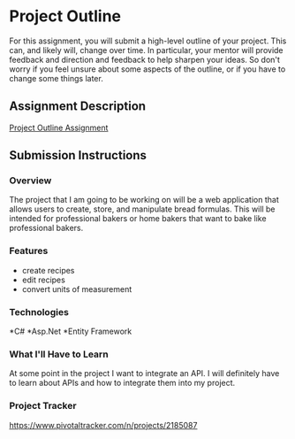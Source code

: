# Project Outline
For this assignment, you will submit a high-level outline of your project. This can, and likely will, change over time. In particular, your mentor will provide feedback and direction and feedback to help sharpen your ideas. So don't worry if you feel unsure about some aspects of the outline, or if you have to change some things later.

## Assignment Description
[Project Outline Assignment](https://education.launchcode.org/liftoff/assignments/project-outline/)

## Submission Instructions

### Overview
The project that I am going to be working on will be a web application that allows users to create, store, and manipulate
bread formulas.  This will be intended for professional bakers or home bakers that want to bake like professional bakers.

### Features
* create recipes
* edit recipes
* convert units of measurement

### Technologies
*C#
*Asp.Net
*Entity Framework


### What I'll Have to Learn
At some point in the project I  want to integrate an API.  I will definitely have to learn about APIs and how to integrate them
into my project.

### Project Tracker

https://www.pivotaltracker.com/n/projects/2185087
